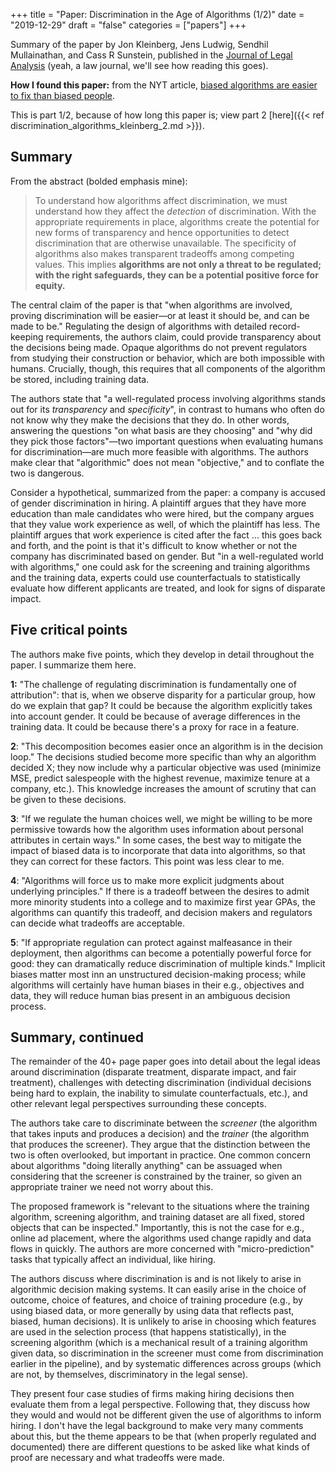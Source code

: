 +++
title = "Paper: Discrimination in the Age of Algorithms (1/2)"
date = "2019-12-29"
draft = "false"
categories = ["papers"]
+++

Summary of the paper by Jon Kleinberg, Jens Ludwig, Sendhil Mullainathan, and Cass R Sunstein, published in the [Journal of Legal Analysis](https://academic.oup.com/jla/article/doi/10.1093/jla/laz001/5476086) (yeah, a law journal, we'll see how reading this goes).

<!--more-->

**How I found this paper:** from the NYT article, [biased algorithms are easier to fix than biased people](https://www.nytimes.com/2019/12/06/business/algorithm-bias-fix.html).

This is part 1/2, because of how long this paper is; view part 2 [here]({{< ref discrimination_algorithms_kleinberg_2.md >}}).

## Summary
From the abstract (bolded emphasis mine):

> To understand how algorithms affect discrimination, we must understand how they affect the *detection* of discrimination. With the appropriate requirements in place, algorithms create the potential for new forms of transparency and hence opportunities to detect discrimination that are otherwise unavailable. The specificity of algorithms also makes transparent tradeoffs among competing values. This implies **algorithms are not only a threat to be regulated; with the right safeguards, they can be a potential positive force for equity.**

The central claim of the paper is that "when algorithms are involved, proving discrimination will be easier—or at least it should be, and can be made to be." Regulating the design of algorithms with detailed record-keeping requirements, the authors claim, could provide transparency about the decisions being made. Opaque algorithms do not prevent regulators from studying their construction or behavior, which are both impossible with humans. Crucially, though, this requires that all components of the algorithm be stored, including training data.

The authors state that "a well-regulated process involving algorithms stands out for its *transparency* and *specificity*", in contrast to humans who often do not know why they make the decisions that they do. In other words, answering the questions "on what basis are they choosing" and "why did they pick those factors"—two important questions when evaluating humans for discrimination—are much more feasible with algorithms. The authors make clear that "algorithmic" does not mean "objective," and to conflate the two is dangerous.

Consider a hypothetical, summarized from the paper: a company is accused of gender discrimination in hiring. A plaintiff argues that they have more education than male candidates who were hired, but the company argues that they value work experience as well, of which the plaintiff has less. The plaintiff argues that work experience is cited after the fact ... this goes back and forth, and the point is that it's difficult to know whether or not the company has discriminated based on gender. But "in a well-regulated world with algorithms," one could ask for the screening and training algorithms and the training data, experts could use counterfactuals to statistically evaluate how different applicants are treated, and look for signs of disparate impact.

## Five critical points
The authors make five points, which they develop in detail throughout the paper. I summarize them here.

**1:** "The challenge of regulating discrimination is fundamentally one of attribution": that is, when we observe disparity for a particular group, how do we explain that gap? It could be because the algorithm explicitly takes into account gender. It could be because of average differences in the training data. It could be because there's a proxy for race in a feature.

**2**: "This decomposition becomes easier once an algorithm is in the decision loop." The decisions studied become more specific than why an algorithm decided X; they now include why a particular objective was used (minimize MSE, predict salespeople with the highest revenue, maximize tenure at a company, etc.). This knowledge increases the amount of scrutiny that can be given to these decisions.

**3**: "If we regulate the human choices well, we might be willing to be more permissive towards how the algorithm uses information about personal attributes in certain ways." In some cases, the best way to mitigate the impact of biased data is to incorporate that data into algorithms, so that they can correct for these factors. This point was less clear to me.

**4**: "Algorithms will force us to make more explicit judgments about underlying principles." If there is a tradeoff between the desires to admit more minority students into a college and to maximize first year GPAs, the algorithms can quantify this tradeoff, and decision makers and regulators can decide what tradeoffs are acceptable.

**5**: "If appropriate regulation can protect against malfeasance in their deployment, then algorithms can become a potentially powerful force for good: they can dramatically reduce discrimination of multiple kinds." Implicit biases matter most inn an unstructured decision-making process; while algorithms will certainly have human biases in their e.g., objectives and data, they will reduce human bias present in an ambiguous decision process.


## Summary, continued
The remainder of the 40+ page paper goes into detail about the legal ideas around discrimination (disparate treatment, disparate impact, and fair treatment), challenges with detecting discrimination (individual decisions being hard to explain, the inability to simulate counterfactuals, etc.), and other relevant legal perspectives surrounding these concepts.

The authors take care to discriminate between the *screener* (the algorithm that takes inputs and produces a decision) and the *trainer* (the algorithm that produces the screener). They argue that the distinction between the two is often overlooked, but important in practice. One common concern about algorithms "doing literally anything" can be assuaged when considering that the screener is constrained by the trainer, so given an appropriate trainer we need not worry about this.

The proposed framework is "relevant to the situations where the training algorithm, screening algorithm, and training dataset are all fixed, stored objects that can be inspected." Importantly, this is not the case for e.g., online ad placement, where the algorithms used change rapidly and data flows in quickly. The authors are more concerned with "micro-prediction" tasks that typically affect an individual, like hiring.

The authors discuss where discrimination is and is not likely to arise in algorithmic decision making systems. It can easily arise in the choice of outcome, choice of features, and choice of training procedure (e.g., by using biased data, or more generally by using data that reflects past, biased, human decisions). It is unlikely to arise in choosing which features are used in the selection process (that happens statistically), in the screening algorithm (which is a mechanical result of a training algorithm given data, so discrimination in the screener must come from discrimination earlier in the pipeline), and by systematic differences across groups (which are not, by themselves, discriminatory in the legal sense).

They present four case studies of firms making hiring decisions then evaluate them from a legal perspective. Following that, they discuss how they would and would not be different given the use of algorithms to inform hiring. I don't have the legal background to make very many comments about this, but the theme appears to be that (when properly regulated and documented) there are different questions to be asked like what kinds of proof are necessary and what tradeoffs were made.


